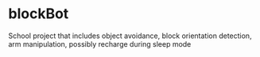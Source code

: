 # blockBot
School project that includes object avoidance, block orientation detection, arm manipulation, possibly recharge during sleep mode
